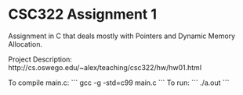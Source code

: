 # CSC322 Assignment 1
<p>Assignment in C that deals mostly with Pointers and Dynamic Memory Allocation.</p>
<p>Project Description: http://cs.oswego.edu/~alex/teaching/csc322/hw/hw01.html</p>
To compile main.c:
```
gcc -g -std=c99 main.c
```
To run:
```
./a.out
```
